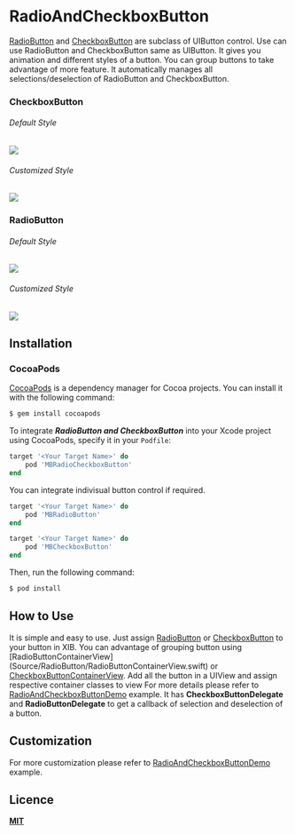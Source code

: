 # RadioAndCheckboxButton
[RadioButton](Source/RadioButton/RadioButton.swift) and [CheckboxButton](Source/CheckboxButton/CheckboxButton.swift) are subclass of UIButton control. Use can use RadioButton and CheckboxButton same as UIButton. It gives you animation and different styles of a button. You can group buttons to take advantage of more feature. It automatically manages all selections/deselection of RadioButton and CheckboxButton.

### CheckboxButton
###### Default Style
![](Images/Checkbox1.gif)
###### Customized Style
![](Images/Checkbox2.gif)

### RadioButton
###### Default Style
![](Images/Radio1.gif)
###### Customized Style
![](Images/Radio2.gif)

## Installation

### CocoaPods

[CocoaPods](http://cocoapods.org) is a dependency manager for Cocoa projects. You can install it with the following command:

```bash
$ gem install cocoapods
```

To integrate ***RadioButton and CheckboxButton*** into your Xcode project using CocoaPods, specify it in your `Podfile`:

```ruby
target '<Your Target Name>' do
    pod 'MBRadioCheckboxButton'
end
```

You can integrate indivisual button control if required.

```ruby
target '<Your Target Name>' do
    pod 'MBRadioButton'
end
```
```ruby
target '<Your Target Name>' do
    pod 'MBCheckboxButton'
end
```

Then, run the following command:

```bash
$ pod install
```

## How to Use
It is simple and easy to use. Just assign [RadioButton](Source/RadioButton/RadioButton.swift) or [CheckboxButton](Source/CheckboxButton/CheckboxButton.swift) to your button in XIB. You can advantage of grouping button using [RadioButtonContainerView] (Source/RadioButton/RadioButtonContainerView.swift) or [CheckboxButtonContainerView](Source/CheckboxButton/CheckboxButtonContainerView.swift). Add all the button in a UIView and assign respective container classes to view For more details please refer to [RadioAndCheckboxButtonDemo](./) example. It has **CheckboxButtonDelegate** and **RadioButtonDelegate** to get a callback of selection and deselection of a button.

## Customization
For more customization please refer to [RadioAndCheckboxButtonDemo](./) example.

## Licence

**[MIT](LICENSE)**
